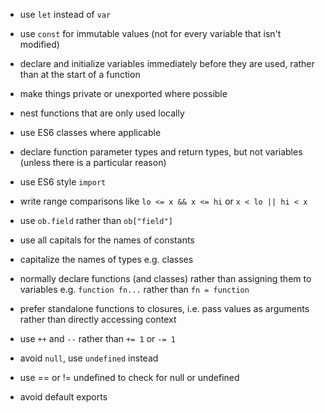 * use `let` instead of `var`

* use `const` for immutable values (not for every variable that isn't modified)

* declare and initialize variables immediately before they are used, rather than at the start of a function

* make things private or unexported where possible

* nest functions that are only used locally

* use ES6 classes where applicable

* declare function parameter types and return types, but not variables (unless there is a particular reason)

* use ES6 style `import`

* write range comparisons like `lo <= x && x <= hi` or `x < lo || hi < x`

* use `ob.field` rather than `ob["field"]`

* use all capitals for the names of constants

* capitalize the names of types e.g. classes

* normally declare functions (and classes) rather than assigning them to variables e.g. `function fn...` rather than `fn = function`

* prefer standalone functions to closures, i.e. pass values as arguments rather than directly accessing context

* use `++` and `--` rather than `+= 1` or `-= 1`

* avoid `null`, use `undefined` instead

* use == or != undefined to check for null or undefined

* avoid default exports
